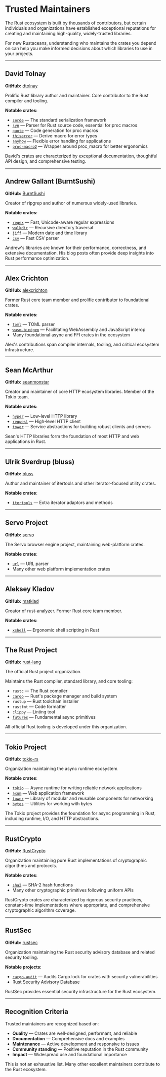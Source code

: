 # Trusted Maintainers

The Rust ecosystem is built by thousands of contributors,
but certain individuals and organizations have established
exceptional reputations for creating and maintaining
high-quality, widely-trusted libraries.

For new Rustaceans, understanding who maintains the crates
you depend on can help you make informed decisions
about which libraries to use in your projects.

---

## <a id="dtolnay"></a> David Tolnay

**GitHub:** [dtolnay](https://github.com/dtolnay)

Prolific Rust library author and maintainer.
Core contributor to the Rust compiler and tooling.

**Notable crates:**
- [`serde`](https://docs.rs/serde) — The standard serialization framework
- [`syn`](https://docs.rs/syn) — Parser for Rust source code, essential for proc macros
- [`quote`](https://docs.rs/quote) — Code generation for proc macros
- [`thiserror`](https://docs.rs/thiserror) — Derive macro for error types
- [`anyhow`](https://docs.rs/anyhow) — Flexible error handling for applications
- [`proc-macro2`](https://docs.rs/proc-macro2) — Wrapper around proc_macro for better ergonomics

David's crates are characterized by exceptional documentation,
thoughtful API design, and comprehensive testing.

---

## <a id="burntsushi"></a> Andrew Gallant (BurntSushi)

**GitHub:** [BurntSushi](https://github.com/BurntSushi)

Creator of ripgrep and author of numerous widely-used libraries.

**Notable crates:**
- [`regex`](https://docs.rs/regex) — Fast, Unicode-aware regular expressions
- [`walkdir`](https://docs.rs/walkdir) — Recursive directory traversal
- [`jiff`](https://docs.rs/jiff) — Modern date and time library
- [`csv`](https://docs.rs/csv) — Fast CSV parser

Andrew's libraries are known for their performance,
correctness, and extensive documentation.
His blog posts often provide deep insights into Rust performance optimization.

---

## <a id="alexcrichton"></a> Alex Crichton

**GitHub:** [alexcrichton](https://github.com/alexcrichton)

Former Rust core team member and prolific contributor to foundational crates.

**Notable crates:**
- [`toml`](https://docs.rs/toml) — TOML parser
- [`wasm-bindgen`](https://docs.rs/wasm-bindgen) — Facilitating WebAssembly and JavaScript interop
- Many foundational async and FFI crates in the ecosystem

Alex's contributions span compiler internals, tooling,
and critical ecosystem infrastructure.

---

## <a id="seanmonstar"></a> Sean McArthur

**GitHub:** [seanmonstar](https://github.com/seanmonstar)

Creator and maintainer of core HTTP ecosystem libraries.
Member of the Tokio team.

**Notable crates:**
- [`hyper`](https://docs.rs/hyper) — Low-level HTTP library
- [`reqwest`](https://docs.rs/reqwest) — High-level HTTP client
- [`tower`](https://docs.rs/tower) — Service abstractions for building robust clients and servers

Sean's HTTP libraries form the foundation of most HTTP
and web applications in Rust.

---

## <a id="bluss"></a> Ulrik Sverdrup (bluss)

**GitHub:** [bluss](https://github.com/bluss)

Author and maintainer of itertools and other iterator-focused utility crates.

**Notable crates:**
- [`itertools`](https://docs.rs/itertools) — Extra iterator adaptors and methods

---

## <a id="servo"></a> Servo Project

**GitHub:** [servo](https://github.com/servo)

The Servo browser engine project, maintaining web-platform crates.

**Notable crates:**
- [`url`](https://docs.rs/url) — URL parser
- Many other web platform implementation crates

---

## <a id="matklad"></a> Aleksey Kladov

**GitHub:** [matklad](https://github.com/matklad)

Creator of rust-analyzer. Former Rust core team member.

**Notable crates:**
- [`xshell`](https://docs.rs/xshell) — Ergonomic shell scripting in Rust

---

## <a id="rust-lang"></a> The Rust Project

**GitHub:** [rust-lang](https://github.com/rust-lang)

The official Rust project organization.

Maintains the Rust compiler, standard library, and core tooling:
- `rustc` — The Rust compiler
- [`cargo`](https://docs.rs/cargo) — Rust's package manager and build system
- `rustup` — Rust toolchain installer
- `rustfmt` — Code formatter
- `clippy` — Linting tool
- [`futures`](https://docs.rs/futures) — Fundamental async primitives

All official Rust tooling is developed under this organization.

---

## <a id="tokio-rs"></a> Tokio Project

**GitHub:** [tokio-rs](https://github.com/tokio-rs)

Organization maintaining the async runtime ecosystem.

**Notable crates:**
- [`tokio`](https://docs.rs/tokio) — Async runtime for writing reliable network applications
- [`axum`](https://docs.rs/axum) — Web application framework
- [`tower`](https://docs.rs/tower) — Library of modular and reusable components for networking
- [`bytes`](https://docs.rs/bytes) — Utilities for working with bytes

The Tokio project provides the foundation for async programming
in Rust, including runtime, I/O, and HTTP abstractions.

---

## <a id="rustcrypto"></a> RustCrypto

**GitHub:** [RustCrypto](https://github.com/RustCrypto)

Organization maintaining pure Rust implementations of cryptographic
algorithms and protocols.

**Notable crates:**
- [`sha2`](https://docs.rs/sha2) — SHA-2 hash functions
- Many other cryptographic primitives following uniform APIs

RustCrypto crates are characterized by rigorous security practices,
constant-time implementations where appropriate,
and comprehensive cryptographic algorithm coverage.

---

## <a id="rustsec"></a> RustSec

**GitHub:** [rustsec](https://github.com/rustsec)

Organization maintaining the Rust security advisory database
and related security tooling.

**Notable projects:**
- [`cargo-audit`](https://docs.rs/cargo-audit) — Audits Cargo.lock for crates with security vulnerabilities
- Rust Security Advisory Database

RustSec provides essential security infrastructure for the Rust ecosystem.

---

## Recognition Criteria

Trusted maintainers are recognized based on:

- **Quality** — Crates are well-designed, performant, and reliable
- **Documentation** — Comprehensive docs and examples
- **Maintenance** — Active development and responsive to issues
- **Community standing** — Positive reputation in the Rust community
- **Impact** — Widespread use and foundational importance

This is not an exhaustive list.
Many other excellent maintainers contribute to the Rust ecosystem.
